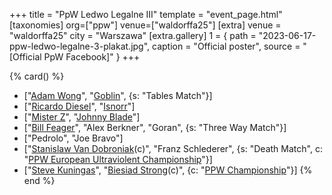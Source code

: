 +++
title = "PpW Ledwo Legalne III"
template = "event_page.html"
[taxonomies]
org=["ppw"]
venue=["waldorffa25"]
[extra]
venue = "waldorffa25"
city = "Warszawa"
[extra.gallery]
1 = { path = "2023-06-17-ppw-ledwo-legalne-3-plakat.jpg", caption = "Official poster", source = "[Official PpW Facebook]" }
+++

{% card() %}
- ["[Adam Wong](@/w/adam-wong.md)", "[Goblin](@/w/goblin.md)", {s: "Tables Match"}]
- ["[Ricardo Diesel](@/w/ricardo-diesel.md)", "[Isnorr](@/w/isnorr.md)"]
- ["[Mister Z](@/w/mister-z.md)", "[Johnny Blade](@/w/johnny-blade.md)"]
- ["[Bill Feager](@/w/feager.md)", "Alex Berkner", "Goran", {s: "Three Way Match"}]
- ["Pedrolo", "Joe Bravo"]
- ["[Stanislaw Van Dobroniak](@/w/stanislaw-van-dobroniak.md)(c)", "Franz Schlederer",
  {s: "Death Match", c: "[PPW European Ultraviolent Championship](@/o/ppw.md#championships)"}]
- ["[Steve Kuningas](@/w/steve-kuningas.md)", "[Biesiad Strong](@/w/biesiad.md)(c)",
  {c: "[PPW Championship](@/o/ppw.md#championships)"}]
{% end %}
